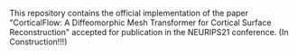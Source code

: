 This repository contains the official implementation of the paper "CorticalFlow: A Diffeomorphic Mesh Transformer for Cortical Surface Reconstruction" accepted for publication in the NEURIPS21 conference. (In Construction!!!)
